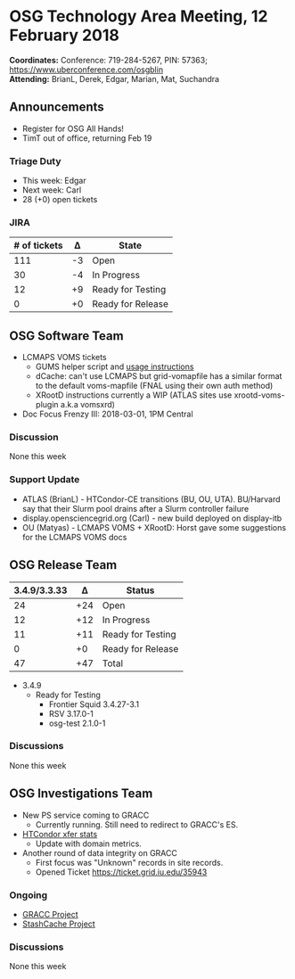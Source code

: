 # OSG Technology Area Meeting, 12 February 2018

**Coordinates:** Conference: 719-284-5267, PIN: 57363; <https://www.uberconference.com/osgblin>   
**Attending:** BrianL, Derek, Edgar, Marian, Mat, Suchandra


## Announcements

-   Register for OSG All Hands!
-   TimT out of office, returning Feb 19


### Triage Duty

-   This week: Edgar
-   Next week: Carl
-   28 (+0) open tickets


### JIRA

| # of tickets | &Delta; | State             |
|------------ |------- |----------------- |
| 111          | -3      | Open              |
| 30           | -4      | In Progress       |
| 12           | +9      | Ready for Testing |
| 0            | +0      | Ready for Release |


## OSG Software Team

-   LCMAPS VOMS tickets  
    -   GUMS helper script and [usage instructions](http://opensciencegrid.github.io/docs/security/lcmaps-voms-authentication/#migrating-from-gums)
    -   dCache: can't use LCMAPS but grid-vomapfile has a similar format to the default voms-mapfile (FNAL using their own auth method)
    -   XRootD instructions currently a WIP (ATLAS sites use xrootd-voms-plugin a.k.a vomsxrd)
-   Doc Focus Frenzy III: 2018-03-01, 1PM Central


### Discussion

None this week  


### Support Update

-   ATLAS (BrianL) - HTCondor-CE transitions (BU, OU, UTA). BU/Harvard say that their Slurm pool drains after a Slurm controller failure
-   display.opensciencegrid.org (Carl) - new build deployed on display-itb
-   OU (Matyas) - LCMAPS VOMS + XRootD: Horst gave some suggestions for the LCMAPS VOMS docs


## OSG Release Team

| 3.4.9/3.3.33 | &Delta; | Status            |
|------------ |------- |----------------- |
| 24           | +24     | Open              |
| 12           | +12     | In Progress       |
| 11           | +11     | Ready for Testing |
| 0            | +0      | Ready for Release |
| 47           | +47     | Total             |

-   3.4.9  
    -   Ready for Testing  
        -   Frontier Squid 3.4.27-3.1
        -   RSV 3.17.0-1
        -   osg-test 2.1.0-1


### Discussions

None this week  


## OSG Investigations Team

-   New PS service coming to GRACC  
    -   Currently running.  Still need to redirect to GRACC's ES.
-   [HTCondor xfer stats](https://gracc.opensciencegrid.org/kibana/app/kibana#/dashboard/AWC4YIw_ZzwVQT7jgpwE)  
    -   Update with domain metrics.
-   Another round of data integrity on GRACC  
    -   First focus was "Unknown" records in site records.
    -   Opened Ticket https://ticket.grid.iu.edu/35943


### Ongoing

-   [GRACC Project](https://jira.opensciencegrid.org/projects/GRACC/)
-   [StashCache Project](https://opensciencegrid.org/docs/data/stashcache/overview/)


### Discussions

None this week
